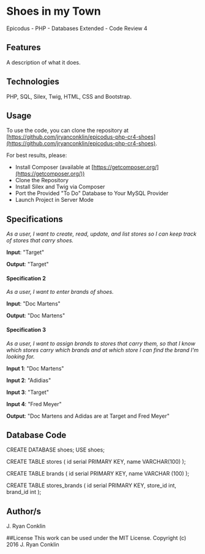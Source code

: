 # Shoes in my Town
Epicodus - PHP - Databases Extended - Code Review 4

## Features
A description of what it does.

## Technologies

PHP, SQL, Silex, Twig, HTML, CSS and Bootstrap.

## Usage

To use the code, you can clone the repository at [https://github.com/jryanconklin/epicodus-php-cr4-shoes](https://github.com/jryanconklin/epicodus-php-cr4-shoes).

For best results, please:

- Install Composer (available at [https://getcomposer.org/](https://getcomposer.org/))
- Clone the Repository
- Install Silex and Twig via Composer
- Port the Provided "To Do" Database to Your MySQL Provider
- Launch Project in Server Mode

## Specifications

*As a user, I want to create, read, update, and list stores so I can keep track of stores that carry shoes.*

__Input__: "Target"

__Output__: "Target"

#### Specification 2 ####
*As a user, I want to enter brands of shoes.*

__Input__: "Doc Martens"

__Output__: "Doc Martens"

#### Specification 3 ####
*As a user, I want to assign brands to stores that carry them, so that I know which stores carry which brands and at which store I can find the brand I'm looking for.*

__Input 1__: "Doc Martens"

__Input 2__: "Adidias"

__Input 3__: "Target"

__Input 4__: "Fred Meyer"

__Output__: "Doc Martens and Adidas are at Target and Fred Meyer"

## Database Code

CREATE DATABASE shoes;
USE shoes;

CREATE TABLE stores (
    id serial PRIMARY KEY,
    name VARCHAR(100)
);

CREATE TABLE brands (
    id serial PRIMARY KEY,
    name VARCHAR (100)
);

CREATE TABLE stores_brands (
    id serial PRIMARY KEY,
    store_id int,
    brand_id int
);

## Author/s
J. Ryan Conklin

##License
This work can be used under the MIT License.
Copyright (c) 2016 J. Ryan Conklin
